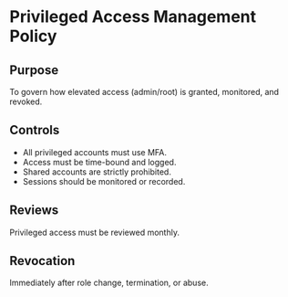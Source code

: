 # Privileged Access Management Policy

## Purpose
To govern how elevated access (admin/root) is granted, monitored, and revoked.

## Controls
- All privileged accounts must use MFA.
- Access must be time-bound and logged.
- Shared accounts are strictly prohibited.
- Sessions should be monitored or recorded.

## Reviews
Privileged access must be reviewed monthly.

## Revocation
Immediately after role change, termination, or abuse.
